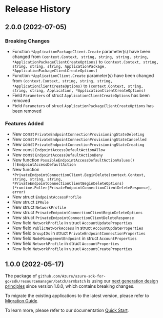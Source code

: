 # Release History

## 2.0.0 (2022-07-05)
### Breaking Changes

- Function `*ApplicationPackageClient.Create` parameter(s) have been changed from `(context.Context, string, string, string, string, *ApplicationPackageClientCreateOptions)` to `(context.Context, string, string, string, string, ApplicationPackage, *ApplicationPackageClientCreateOptions)`
- Function `*ApplicationClient.Create` parameter(s) have been changed from `(context.Context, string, string, string, *ApplicationClientCreateOptions)` to `(context.Context, string, string, string, Application, *ApplicationClientCreateOptions)`
- Field `Parameters` of struct `ApplicationClientCreateOptions` has been removed
- Field `Parameters` of struct `ApplicationPackageClientCreateOptions` has been removed

### Features Added

- New const `PrivateEndpointConnectionProvisioningStateDeleting`
- New const `PrivateEndpointConnectionProvisioningStateCancelled`
- New const `PrivateEndpointConnectionProvisioningStateCreating`
- New const `EndpointAccessDefaultActionAllow`
- New const `EndpointAccessDefaultActionDeny`
- New function `PossibleEndpointAccessDefaultActionValues() []EndpointAccessDefaultAction`
- New function `*PrivateEndpointConnectionClient.BeginDelete(context.Context, string, string, string, *PrivateEndpointConnectionClientBeginDeleteOptions) (*runtime.Poller[PrivateEndpointConnectionClientDeleteResponse], error)`
- New struct `EndpointAccessProfile`
- New struct `IPRule`
- New struct `NetworkProfile`
- New struct `PrivateEndpointConnectionClientBeginDeleteOptions`
- New struct `PrivateEndpointConnectionClientDeleteResponse`
- New field `NetworkProfile` in struct `AccountUpdateProperties`
- New field `PublicNetworkAccess` in struct `AccountUpdateProperties`
- New field `GroupIDs` in struct `PrivateEndpointConnectionProperties`
- New field `NodeManagementEndpoint` in struct `AccountProperties`
- New field `NetworkProfile` in struct `AccountProperties`
- New field `NetworkProfile` in struct `AccountCreateProperties`


## 1.0.0 (2022-05-17)

The package of `github.com/Azure/azure-sdk-for-go/sdk/resourcemanager/batch/armbatch` is using our [next generation design principles](https://azure.github.io/azure-sdk/general_introduction.html) since version 1.0.0, which contains breaking changes.

To migrate the existing applications to the latest version, please refer to [Migration Guide](https://aka.ms/azsdk/go/mgmt/migration).

To learn more, please refer to our documentation [Quick Start](https://aka.ms/azsdk/go/mgmt).